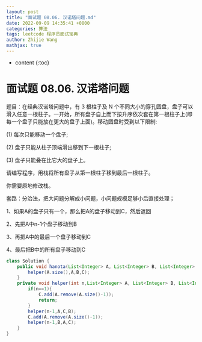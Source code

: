 ```yaml
---
layout: post
title: "面试题 08.06. 汉诺塔问题.md"
date: 2022-09-09 14:35:41 +0800
categories: 算法
tags: leetcode 程序员面试宝典
author: Zhijie Wang
mathjax: true
---
```



* content
{:toc}














# 面试题 08.06. 汉诺塔问题

题目：在经典汉诺塔问题中，有 3 根柱子及 N 个不同大小的穿孔圆盘，盘子可以滑入任意一根柱子。一开始，所有盘子自上而下按升序依次套在第一根柱子上(即每一个盘子只能放在更大的盘子上面)。移动圆盘时受到以下限制:

(1) 每次只能移动一个盘子;

(2) 盘子只能从柱子顶端滑出移到下一根柱子;

(3) 盘子只能叠在比它大的盘子上。

请编写程序，用栈将所有盘子从第一根柱子移到最后一根柱子。

你需要原地修改栈。

套路：分治法，把大问题分解成小问题，小问题规模足够小后直接处理；

1、如果A的盘子只有一个，那么把A的盘子移动到C，然后返回

2、先把A中n-1个盘子移动到B

3、再把A中的最后一个盘子移动到C

4、最后把B中的所有盘子移动到C

```java
class Solution {
    public void hanota(List<Integer> A, List<Integer> B, List<Integer> C) {
        helper(A.size(),A,B,C);
    }
    private void helper(int n,List<Integer> A, List<Integer> B, List<Integer> C){
        if(n==1){
            C.add(A.remove(A.size()-1));
            return;
        }
        helper(n-1,A,C,B);
        C.add(A.remove(A.size()-1));
        helper(n-1,B,A,C);
    }
} 

```

